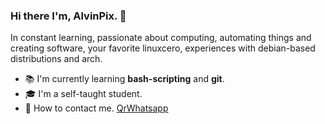 ### Hi there I'm, AlvinPix. 👋

<p>In constant learning, passionate about computing, automating things and creating software, your favorite linuxcero, experiences with debian-based distributions and arch.</p>

- 📚 I'm currently learning **bash-scripting** and **git**.
- 🎓 I'm a self-taught student.
- 📧 How to contact me. [QrWhatsapp](https://www.mediafire.com/view/rdzrr10vsn4oal3/IMG_1637.jpeg/file) 
